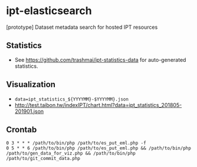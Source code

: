 # ipt-elasticsearch
[prototype] Dataset metadata search for hosted IPT resources

## Statistics
- See https://github.com/trashmai/ipt-statistics-data for auto-generated statistics.

## Visualization
- `data=ipt_statistics_${YYYYMM}-$YYYYMM}.json`
- http://test.taibon.tw/indexIPT/chart.html?data=ipt_statistics_201805-201901.json

## Crontab
```
0 3 * * * /path/to/bin/php /path/to/es_put_eml.php -f
0 5 * * 6 /path/to/bin/php /path/to/es_put_eml.php && /path/to/bin/php /path/to/gen_data_for_viz.php && /path/to/bin/php /path/to/git_commit_data.php
```
